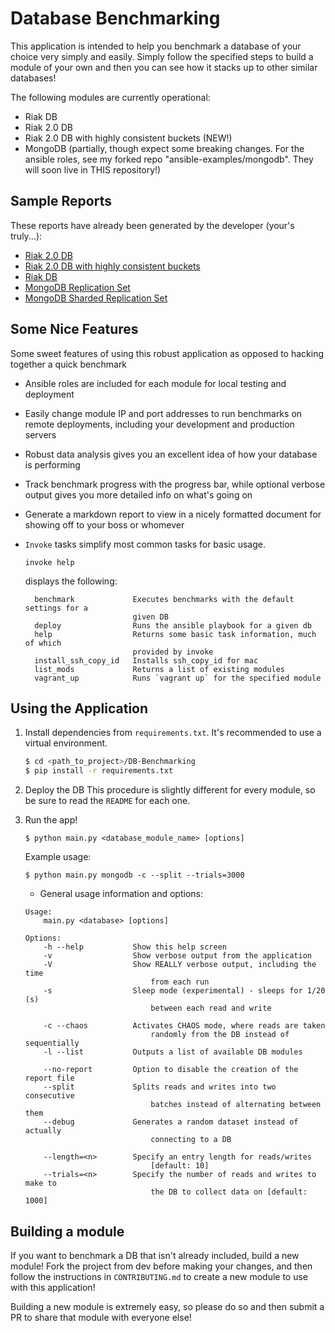 # Database Benchmarking

This application is intended to help you benchmark a database of your choice very simply and easily.  Simply follow the specified steps to build a module of your own and then you can see how it stacks up to other similar databases!

The following modules are currently operational:
* Riak DB
* Riak 2.0 DB
* Riak 2.0 DB with highly consistent buckets (NEW!)
* MongoDB (partially, though expect some breaking changes.  For the ansible roles, see my forked repo "ansible-examples/mongodb".  They will soon live in THIS repository!)

## Sample Reports

These reports have already been generated by the developer (your's truly...):
* [Riak 2.0 DB](https://github.com/kmjungersen/DB-Benchmarking/blob/master/generated_reports/RIAK2.report.md)
* [Riak 2.0 DB with highly consistent buckets](https://github.com/kmjungersen/DB-Benchmarking/blob/master/generated_reports/RIAK2_CONSISTENT_.report.md)
* [Riak DB](https://github.com/kmjungersen/DB-Benchmarking/blob/master/generated_reports/RIAK.report.md)
* [MongoDB Replication Set](https://github.com/kmjungersen/DB-Benchmarking/blob/dev/generated_reports/MONGO_REPSET.report.md)
* [MongoDB Sharded Replication Set](https://github.com/kmjungersen/DB-Benchmarking/blob/dev/generated_reports/MONGO_SHARDED_REPSET.report.md)

## Some Nice Features

Some sweet features of using this robust application as opposed to hacking together a quick benchmark
* Ansible roles are included for each module for local testing and deployment
* Easily change module IP and port addresses to run benchmarks on remote deployments, including your development and production servers 
* Robust data analysis gives you an excellent idea of how your database is performing
* Track benchmark progress with the progress bar, while optional verbose output gives you more detailed info on what's going on
* Generate a markdown report to view in a nicely formatted document for showing off to your boss or whomever
* `Invoke` tasks simplify most common tasks for basic usage.
    ```
    invoke help
    ```
    displays the following:
    
    ```
      benchmark             Executes benchmarks with the default settings for a
                            given DB
      deploy                Runs the ansible playbook for a given db
      help                  Returns some basic task information, much of which
                            provided by invoke
      install_ssh_copy_id   Installs ssh_copy_id for mac
      list_mods             Returns a list of existing modules
      vagrant_up            Runs `vagrant up` for the specified module
    ```

## Using the Application

1. Install dependencies from `requirements.txt`.  It's recommended to use a virtual environment.
    ``` bash
    $ cd <path_to_project>/DB-Benchmarking
    $ pip install -r requirements.txt
    ```

2. Deploy the DB
   This procedure is slightly different for every module, so be sure to read the `README` for each one.

3. Run the app!

    ```
    $ python main.py <database_module_name> [options]
    ```
    
    Example usage:
    
    ```
    $ python main.py mongodb -c --split --trials=3000
    ```

    * General usage information and options:
    ```
    Usage:
        main.py <database> [options]

    Options:
        -h --help           Show this help screen
        -v                  Show verbose output from the application
        -V                  Show REALLY verbose output, including the time
                                from each run
        -s                  Sleep mode (experimental) - sleeps for 1/20 (s)
                                between each read and write

        -c --chaos          Activates CHAOS mode, where reads are taken
                                randomly from the DB instead of sequentially
        -l --list           Outputs a list of available DB modules

        --no-report         Option to disable the creation of the report file
        --split             Splits reads and writes into two consecutive
                                batches instead of alternating between them
        --debug             Generates a random dataset instead of actually
                                connecting to a DB

        --length=<n>        Specify an entry length for reads/writes
                                [default: 10]
        --trials=<n>        Specify the number of reads and writes to make to
                                the DB to collect data on [default: 1000]
    ```

## Building a module

If you want to benchmark a DB that isn't already included, build a new module!  Fork the project from dev before making your changes, and then follow the instructions in `CONTRIBUTING.md` to create a new module to use with this application!

Building a new module is extremely easy, so please do so and then submit a PR to share that module with everyone else!
